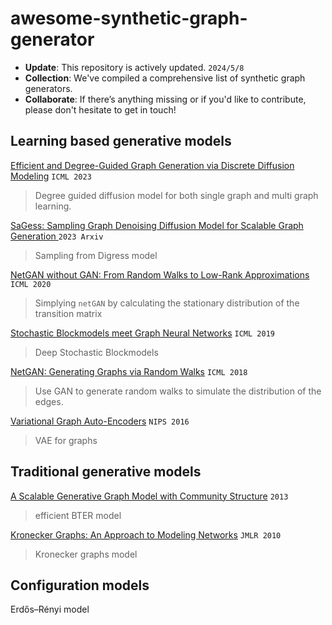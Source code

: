 # awesome-synthetic-graph-generator


+ **Update**: This repository is actively updated.  `2024/5/8`
+ **Collection**: We've compiled a comprehensive list of synthetic graph generators.
+ **Collaborate**: If there’s anything missing or if you'd like to contribute, please don't hesitate to get in touch!



## Learning based generative models

[Efficient and Degree-Guided Graph Generation via Discrete Diffusion Modeling](https://arxiv.org/pdf/2305.04111.pdf) `ICML 2023`

> Degree guided diffusion model for both single graph and multi graph learning.



[SaGess: Sampling Graph Denoising Diffusion Model for Scalable Graph Generation ](https://arxiv.org/abs/2306.16827)  `2023 Arxiv `

> Sampling from Digress model



 [NetGAN without GAN: From Random Walks to Low-Rank Approximations ](https://proceedings.mlr.press/v119/rendsburg20a.html) `ICML 2020`

> Simplying  `netGAN` by calculating the stationary distribution of the transition matrix



[Stochastic Blockmodels meet Graph Neural Networks](https://proceedings.mlr.press/v97/mehta19a.html)  `ICML 2019`

>  Deep Stochastic Blockmodels



[NetGAN: Generating Graphs via Random Walks](https://paperswithcode.com/paper/netgan-generating-graphs-via-random-walks) ```ICML 2018```

> Use GAN to generate random walks to simulate the distribution of the edges.



[Variational Graph Auto-Encoders](https://arxiv.org/abs/1611.07308) `NIPS 2016`

> VAE for graphs





## Traditional generative models

[A Scalable Generative Graph Model with Community Structure](https://arxiv.org/abs/1302.6636)  `2013`

> efficient BTER model



[Kronecker Graphs: An Approach to Modeling Networks](https://www.jmlr.org/papers/volume11/leskovec10a/leskovec10a.pdf) `JMLR 2010`

> Kronecker graphs model





## Configuration models

Erdős–Rényi model



